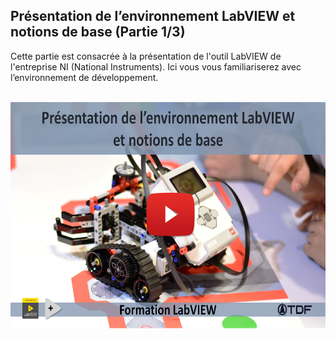 <h2 dir="auto" id="h_204237571151655104512005"><strong>Pr&eacute;sentation de l&rsquo;environnement LabVIEW et notions de base (Partie 1/3)</strong></h2>
<p dir="auto">Cette partie est consacr&eacute;e &agrave; la pr&eacute;sentation de l'outil LabVIEW de l'entreprise NI (National Instruments). Ici vous vous familiariserez avec l&rsquo;environnement de d&eacute;veloppement.</p>
<p dir="auto"></p>
<p>&nbsp;<a href="https://www.youtube.com/watch?v=BtRGllW6KGI&list=PLtioRYPUn23rmTQmI3XhCEMH0Tcn9y50z&index=2&ab_channel=TechnologiesdeFrance%28TDF%29"><img src="Presentation de l'environnement LabVIEW et notions de base.png" width="640" height="362" alt="" style="display: block; margin-left: auto; margin-right: auto;" /></a></p>
